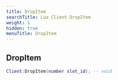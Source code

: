 ```yaml
---
title: DropItem
searchTitle: Lua Client DropItem
weight: 1
hidden: true
menuTitle: DropItem
---
```

## DropItem
```lua
Client:DropItem(number slot_id); -- void
```